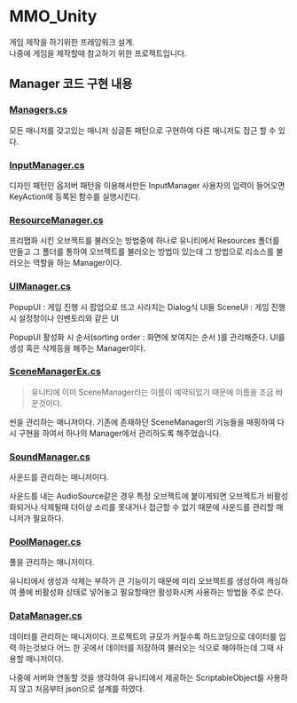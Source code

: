 # MMO_Unity

게임 제작을 하기위한 프레임워크 설계.  
나중에 게임을 제작할때 참고하기 위한 프로젝트입니다.

## Manager 코드 구현 내용

### [Managers.cs](https://github.com/twozeronine/MMO_unity/blob/main/Assets/Scripts/Managers/Managers.cs)

모든 매니저를 갖고있는 매니저 싱글톤 패턴으로 구현하여 다른 매니저도 접근 할 수 있다.

### [InputManager.cs](https://github.com/twozeronine/MMO_unity/blob/main/Assets/Scripts/Managers/InputManager.cs)

디자인 패턴인 옵저버 패턴을 이용해서만든 InputManager 사용자의 입력이 들어오면 KeyAction에 등록된 함수를 실행시킨다.

### [ResourceManager.cs](https://github.com/twozeronine/MMO_unity/blob/main/Assets/Scripts/Managers/ResourceManager.cs)

프리팹화 시킨 오브젝트를 불러오는 방법중에 하나로 유니티에서 Resources 폴더를 만들고 그 폴더를 통하여 오브젝트를 불러오는 방법이 있는데 그 방법으로 리소스를 불러오는 역할을 하는 Manager이다.

### [UIManager.cs](https://github.com/twozeronine/MMO_unity/blob/main/Assets/Scripts/Managers/UIManager.cs)

PopupUI : 게임 진행 시 팝업으로 뜨고 사라지는 Dialog식 UI들
SceneUI : 게임 진행 시 설정창이나 인벤토리와 같은 UI

PopupUI 활성화 시 순서(sorting order : 화면에 보여지는 순서 )를 관리해준다. UI를 생성 혹은 삭제등을 해주는 Manager이다.

### [SceneManagerEx.cs](https://github.com/twozeronine/MMO_unity/blob/main/Assets/Scripts/Managers/SceneManagerEx.cs)

> 유니티에 이미 SceneManager라는 이름이 예약되있기 때문에 이름을 조금 바꾼것이다.

씬을 관리하는 매니저이다.
기존에 존재하던 SceneManager의 기능들을 매핑하여 다시 구현을 하여서 하나의 Manager에서 관리하도록 해주었습니다.

### [SoundManager.cs](https://github.com/twozeronine/MMO_unity/blob/main/Assets/Scripts/Managers/SoundManager.cs)

사운드를 관리하는 매니저이다.

사운드를 내는 AudioSource같은 경우 특정 오브젝트에 붙이게되면 오브젝트가 비활성화되거나 삭제될때 더이상 소리를 못내거나 접근할 수 없기 때문에 사운드를 관리할 매니저가 필요하다.

### [PoolManager.cs](https://github.com/twozeronine/MMO_unity/blob/main/Assets/Scripts/Managers/PoolManager.cs)

풀을 관리하는 매니저이다.

유니티에서 생성과 삭제는 부하가 큰 기능이기 때문에 미리 오브젝트를 생성하여 캐싱하여 풀에 비활성화 상태로 넣어놓고 필요할때만 활성화시켜 사용하는 방법을 주로 쓴다.

### [DataManager.cs](https://github.com/twozeronine/MMO_unity/blob/main/Assets/Scripts/Managers/DataManager.cs)

데이터를 관리하는 매니저이다. 프로젝트의 규모가 커질수록 하드코딩으로 데이터를 입력 하는것보다 어느 한 곳에서 데이터를 저장하여 불러오는 식으로 해야하는데 그때 사용할 매니저이다.

나중에 서버와 연동할 것을 생각하여 유니티에서 제공하는 ScriptableObject를 사용하지 않고 처음부터 json으로 설계를 하였다.
